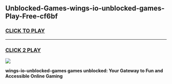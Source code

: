 
## Unblocked-Games-wings-io-unblocked-games-Play-Free-cf6bf
<h3>
<a href="https://premium76.site?title=wings-io-unblocked-games&ref=21A">CLICK TO PLAY</a></h3>
<hr>

<h3>
<a href="https://premium76.site?title=wings-io-unblocked-games&ref=21A">CLICK 2 PLAY</a>
  
</h3>

<a href="https://premium76.site?title=wings-io-unblocked-games&ref=21A"><img src="https://clearcache.store/games.png"></a>


**wings-io-unblocked-games games unblocked: Your Gateway to Fun and Accessible Online Gaming**
